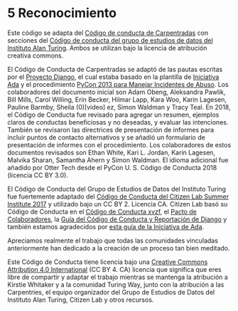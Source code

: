 # 5 Reconocimiento

Este código se adapta del [Código de conducta de Carpentradas](https://docs.carpentries.org/topic_folders/policies/code-of-conduct.html)  con secciones del [Código de conducta del grupo de estudios de datos del Instituto Alan Turing](https://docs.google.com/document/d/1iv2cizNPUwtEhHqaezAzjIoKkaIX02f7XbYmFMXDTGY/edit). Ambos se utilizan bajo la licencia de atribución creativa commons.

El Código de Conducta de Carpentradas se adaptó de las pautas escritas por el [Proyecto Django](https://www.djangoproject.com/conduct/enforcement-manual/), el cual estaba basado en la plantilla de [Iniciativa Ada](http://geekfeminism.wikia.com/wiki/Conference_anti-harassment/Responding_to_reports) y el procedimiento [PyCon 2013 para Manejar Incidentes de Abuso](https://us.pycon.org/2013/about/code-of-conduct/harassment-incidents/). Los colaboradores del documento inicial son Adam Obeng, Aleksandra Pawlik, Bill Mills, Carol Willing, Erin Becker, Hilmar Lapp, Kara Woo, Karin Lagesen, Pauline Barmby, Sheila (0)[video] ez, Simon Waldman y Tracy Teal. En 2018, el Código de Conducta fue revisado para agregar un resumen, ejemplos claros de conductas beneficiosas y no deseadas, y evaluar las intenciones. También se revisaron las directrices de presentación de informes para incluir puntos de contacto alternativos y se añadió un formulario de presentación de informes con el procedimiento. Los colaboradores de estos documentos revisados son Ethan White, Kari L. Jordan, Karin Lagesen, Malvika Sharan, Samantha Ahern y Simon Waldman. El idioma adicional fue añadido por Otter Tech desde el PyCon U. S. Código de Conducta 2018 (licencia CC BY 3.0).

El Código de Conducta del Grupo de Estudios de Datos del Instituto Turing fue fuertemente adaptado del [Código de Conducta del Citizen Lab Summer Institute 2017](https://citizenlab.ca/summerinstitute/codeofconduct.html) y utilizado bajo un CC BY 2. Licencia CA. Citizen Lab basó su Código de Conducta en el [Código de Conducta xvzf](http://xvzf.io/#coc), el [Pacto de Colaboradores](http://contributor-covenant.org/), la [Guía del Código de Conducta y Reportación de Django](https://www.djangoproject.com/conduct/) y también estamos agradecidos por [esta guía de la Iniciativa de Ada](http://geekfeminism.wikia.com/wiki/Conference_anti-harassment/Responding_to_reports).

Apreciamos realmente el trabajo que todas las comunidades vinculadas anteriormente han dedicado a la creación de un proceso tan bien meditado.

Este Código de Conducta tiene licencia bajo una [Creative Commons Attribution 4.0 International](https://creativecommons.org/licenses/by/4.0/) (CC BY 4. CA) licencia que significa que eres libre de compartir y adaptar el trabajo mientras se mantenga la atribución a Kirstie Whitaker y a la comunidad Turing Way, junto con la atribución a las Carpentries, el equipo organizador del Grupo de Estudios de Datos del Instituto Alan Turing, Citizen Lab y otros recursos.
